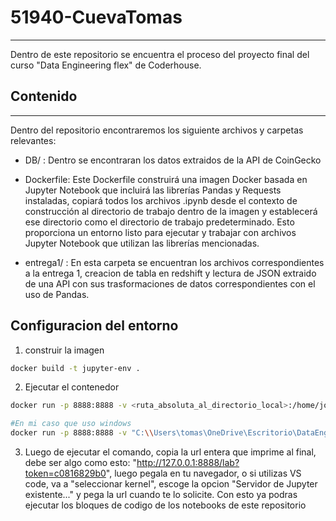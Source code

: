 ﻿# 51940-CuevaTomas
---
Dentro de este repositorio se encuentra el proceso del proyecto final del curso "Data Engineering flex" de Coderhouse.

## Contenido
---
Dentro del repositorio encontraremos los siguiente archivos y carpetas relevantes:
* DB/ : Dentro se encontraran los datos extraidos de la API de CoinGecko

* Dockerfile: Este Dockerfile construirá una imagen Docker basada en Jupyter Notebook que incluirá las librerías Pandas y Requests instaladas, copiará todos los archivos .ipynb desde el contexto de construcción al directorio de trabajo dentro de la imagen y establecerá ese directorio como el directorio de trabajo predeterminado. Esto proporciona un entorno listo para ejecutar y trabajar con archivos Jupyter Notebook que utilizan las librerías mencionadas.

* entrega1/ : En esta carpeta se encuentran los archivos correspondientes a la entrega 1, creacion de tabla en redshift y lectura de JSON extraido de una API con sus trasformaciones de datos correspondientes con el uso de Pandas.

## Configuracion del entorno

1. construir la imagen
```bash
docker build -t jupyter-env .
```
2. Ejecutar el contenedor
```bash
docker run -p 8888:8888 -v <ruta_absoluta_al_directorio_local>:/home/jovyan/work jupyter-env
```

```bash
#En mi caso que uso windows 
docker run -p 8888:8888 -v "C:\\Users\tomas\OneDrive\Escritorio\DataEngineer\ProyectoFinalCoderhouse:/home/jovyan/work" jupyter-env
```
3. Luego de ejecutar el comando, copia la url entera que imprime al final, debe ser algo como esto: "http://127.0.0.1:8888/lab?token=c0816829b0", luego pegala en tu navegador, o si utilizas VS code, va a "seleccionar kernel", escoge la opcion "Servidor de Jupyter existente..." y pega la url cuando te lo solicite. Con esto ya podras ejecutar los bloques de codigo de los notebooks de este repositorio 

